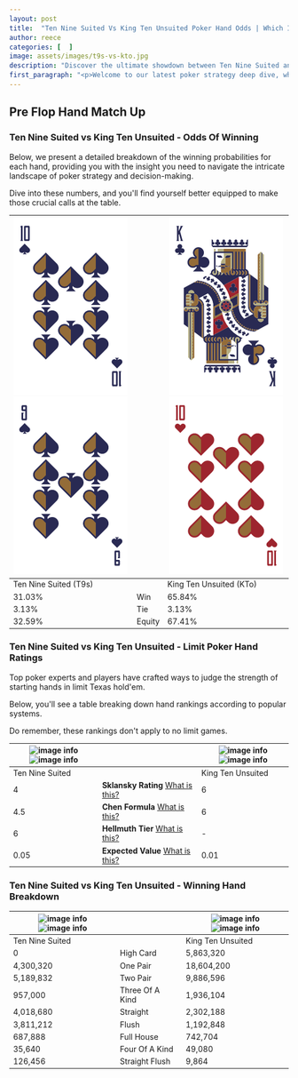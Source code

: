 ```yaml
---
layout: post
title:  "Ten Nine Suited Vs King Ten Unsuited Poker Hand Odds | Which Is The Better Hand In Poker? A Complete Guide"
author: reece
categories: [  ]
image: assets/images/t9s-vs-kto.jpg
description: "Discover the ultimate showdown between Ten Nine Suited and King Ten Unsuited in poker! Uncover the odds, strategies, and scenarios where one hand triumphs over the other. Get ready to up your poker game with this thrilling analysis."
first_paragraph: "<p>Welcome to our latest poker strategy deep dive, where we're pitting two distinct hands against each other in a high-stakes showdown: Ten Nine Suited vs King Ten Unsuited.</p><p>In the dynamic world of poker, every decision counts, and knowing which hand holds the upper hand is key to your success at the table.</p><p>In this article, we'll dissect these two hands, explore the scenarios where one dominates the other, and equip you with the knowledge to make strategic choices that can tip the odds in your favor.</p><p>Get ready to unravel the intriguing dynamics of these poker hands and elevate your game to new heights.</p>"
---
```




[comment]: # (sp0)

## Pre Flop Hand Match Up

<div class="table hand-ratings" markdown="1"> 



### Ten Nine Suited vs King Ten Unsuited - Odds Of Winning

Below, we present a detailed breakdown of the winning probabilities for each hand, providing you with the insight you need to navigate the intricate landscape of poker strategy and decision-making. 

Dive into these numbers, and you'll find yourself better equipped to make those crucial calls at the table.


    
| ![image info](assets/images/hand1/t.png) ![image info](assets/images/hand1/9.png) |  | ![image info](assets/images/hand2/k.png) ![image info](assets/images/hand2/to.png) |
| -------- | -------- | -------- |
| Ten Nine Suited (T9s) |  | King Ten Unsuited (KTo) |
| 31.03% | Win | 65.84% |
| 3.13% | Tie | 3.13% |
| 32.59% | Equity | 67.41% |




[comment]: # (sp1)



### Ten Nine Suited vs King Ten Unsuited - Limit Poker Hand Ratings

Top poker experts and players have crafted ways to judge the strength of starting hands in limit Texas hold'em. 

Below, you'll see a table breaking down hand rankings according to popular systems. 

Do remember, these rankings don't apply to no limit games.


    
| ![image info](https://www.riverpairs.com/assets/images/hand1/t.png) ![image info](https://www.riverpairs.com/assets/images/hand1/9.png) |  | ![image info](https://www.riverpairs.com/assets/images/hand2/k.png) ![image info](https://www.riverpairs.com/assets/images/hand2/to.png) |
| -------- | -------- | -------- |
| Ten Nine Suited |  | King Ten Unsuited |
| 4 | **Sklansky Rating** [What is this?](/sklansky-rating-explained) | 6 |
| 4.5 | **Chen Formula** [What is this?](/chen-formula-explained) | 6 |
| 6 | **Hellmuth Tier** [What is this?](/Hellmuth-tier-explained) | - |
| 0.05 | **Expected Value** [What is this?](/expected-value-explained) | 0.01 |




[comment]: # (sp2)



### Ten Nine Suited vs King Ten Unsuited - Winning Hand Breakdown


    
| ![image info](https://www.riverpairs.com/assets/images/hand1/t.png) ![image info](https://www.riverpairs.com/assets/images/hand1/9.png) |  | ![image info](https://www.riverpairs.com/assets/images/hand2/k.png) ![image info](https://www.riverpairs.com/assets/images/hand2/to.png) |
| -------- | -------- | -------- |
| Ten Nine Suited |  | King Ten Unsuited |
| 0 | High Card | 5,863,320 |
| 4,300,320 | One Pair | 18,604,200 |
| 5,189,832 | Two Pair | 9,886,596 |
| 957,000 | Three Of A Kind | 1,936,104 |
| 4,018,680 | Straight | 2,302,188 |
| 3,811,212 | Flush | 1,192,848 |
| 687,888 | Full House | 742,704 |
| 35,640 | Four Of A Kind | 49,080 |
| 126,456 | Straight Flush | 9,864 |




[comment]: # (sp3)



</div>

[comment]: # (sp4)



[comment]: # (sp5)

